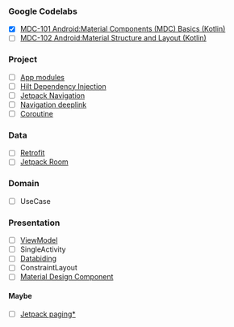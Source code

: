 ### Google Codelabs
- [x] [MDC-101 Android:Material Components (MDC) Basics (Kotlin)](https://codelabs.developers.google.com/codelabs/mdc-101-kotlin)
- [ ] [MDC-102 Android:Material Structure and Layout (Kotlin)](https://codelabs.developers.google.com/codelabs/mdc-102-kotlin)

### Project
- [ ] [App modules](https://developer.android.com/studio/projects#ApplicationModules)
- [ ] [Hilt Dependency Injection](https://developer.android.com/jetpack/androidx/releases/hilt)
- [ ] [Jetpack Navigation](https://developer.android.com/guide/navigation)
- [ ] [Navigation deeplink](https://developer.android.com/guide/navigation/navigation-deep-link)
- [ ] [Coroutine](https://developer.android.com/topic/libraries/architecture/coroutines)

### Data
- [ ] [Retrofit](https://square.github.io/retrofit/)
- [ ] [Jetpack Room](https://developer.android.com/jetpack/androidx/releases/room)

### Domain
- [ ] UseCase

### Presentation
- [ ] [ViewModel](https://developer.android.com/topic/libraries/architecture/viewmodel)
- [ ] SingleActivity
- [ ] [Databiding](https://developer.android.com/topic/libraries/data-binding)
- [ ] ConstraintLayout
- [ ] [Material Design Component](https://material.io/develop/android)

#### Maybe
- [ ] [Jetpack paging*](https://developer.android.com/jetpack/androidx/releases/paging)
